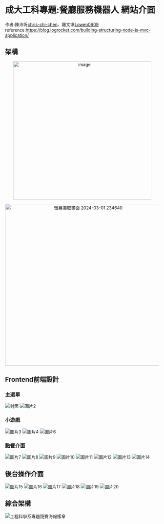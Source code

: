 # 成大工科專題:餐廳服務機器人  網站介面
作者:陳沛圻[chris-chi-chen](https://github.com/chris-chi-chen/MVC-website "link")、羅文璟[Lowen0909](https://github.com/Lowen0909)  
reference:https://blog.logrocket.com/building-structuring-node-js-mvc-application/
## 架構
<p align="center" ><img width="453" alt="image" src="https://github.com/Lowen0909/Intelligent-Restaurant-Service-Robot-Web-part/assets/82707190/0cf31ab6-59c6-4acc-acb6-a246c589ae8a"></p>

<p align="center" ><img width="529" alt="螢幕擷取畫面 2024-03-01 234640" src="https://github.com/Lowen0909/Intelligent-Restaurant-Service-Robot-Web-part/assets/82707190/9ac9bad7-66ec-4830-804b-95fb514c2f65">
</p>

## Frontend前端設計
### 主選單
![封面](https://github.com/Lowen0909/Intelligent-Restaurant-Service-Robot-Web-part/assets/82707190/f6767ed4-6fd5-494c-a9f5-667a06695797)
![圖片2](https://github.com/Lowen0909/Intelligent-Restaurant-Service-Robot-Web-part/assets/82707190/f0657844-6fa4-49b8-b6dd-6ceac399e8a5)
### 小遊戲
![圖片3](https://github.com/Lowen0909/Intelligent-Restaurant-Service-Robot-Web-part/assets/82707190/578b303f-34e5-428d-81b3-fddfe3c6ecfb)
![圖片4](https://github.com/Lowen0909/Intelligent-Restaurant-Service-Robot-Web-part/assets/82707190/bab4a312-d07b-4299-8882-ed1af2080277)
![圖片6](https://github.com/Lowen0909/Intelligent-Restaurant-Service-Robot-Web-part/assets/82707190/80309e3d-6869-4a4b-a734-932f42996393)
### 點餐介面
![圖片7](https://github.com/Lowen0909/Intelligent-Restaurant-Service-Robot-Web-part/assets/82707190/966a0ff7-f147-46cf-99e3-be73fe0b8a85)
![圖片8](https://github.com/Lowen0909/Intelligent-Restaurant-Service-Robot-Web-part/assets/82707190/1ed15dc1-a19f-42f9-ae40-b4452c1e9b57)
![圖片9](https://github.com/Lowen0909/Intelligent-Restaurant-Service-Robot-Web-part/assets/82707190/5d950cce-a237-47ba-b6ec-f0da69dff58d)
![圖片10](https://github.com/Lowen0909/Intelligent-Restaurant-Service-Robot-Web-part/assets/82707190/23954661-ddfa-4863-8050-e95da8343af2)
![圖片11](https://github.com/Lowen0909/Intelligent-Restaurant-Service-Robot-Web-part/assets/82707190/8f21e224-f469-4ed0-af63-b2e088e1fe65)
![圖片12](https://github.com/Lowen0909/Intelligent-Restaurant-Service-Robot-Web-part/assets/82707190/6f2027c4-ee4f-4416-ba57-814101880a02)
![圖片13](https://github.com/Lowen0909/Intelligent-Restaurant-Service-Robot-Web-part/assets/82707190/fd952116-bd9b-4339-976a-58ccd23d3c94)
![圖片14](https://github.com/Lowen0909/Intelligent-Restaurant-Service-Robot-Web-part/assets/82707190/dba1a57b-90b8-4e5e-a848-740875076c28)

## 後台操作介面
![圖片15](https://github.com/Lowen0909/Intelligent-Restaurant-Service-Robot-Web-part/assets/82707190/0d85cfcb-6af8-4370-8665-69dc1bfa5944)
![圖片16](https://github.com/Lowen0909/Intelligent-Restaurant-Service-Robot-Web-part/assets/82707190/9c4811ae-24df-40eb-baa4-e8b539c1b59c)
![圖片17](https://github.com/Lowen0909/Intelligent-Restaurant-Service-Robot-Web-part/assets/82707190/bab15b5c-1644-4072-8d36-7e8c899c2732)
![圖片18](https://github.com/Lowen0909/Intelligent-Restaurant-Service-Robot-Web-part/assets/82707190/ccd255e5-97fc-45e6-9b29-74d15ccd3983)
![圖片19](https://github.com/Lowen0909/Intelligent-Restaurant-Service-Robot-Web-part/assets/82707190/cbfdf724-35d5-4769-9450-57973bb67120)
![圖片20](https://github.com/Lowen0909/Intelligent-Restaurant-Service-Robot-Web-part/assets/82707190/7450def6-4c96-4f1f-a0f5-23e62912e7c7)

## 綜合架構

![工程科學系專題競賽海報樣章](https://github.com/Lowen0909/Intelligent-Restaurant-Service-Robot-Web-part/assets/82707190/7159825d-6105-406a-81c5-6d25791acac8)
